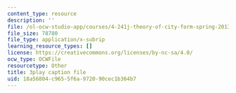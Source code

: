 ```yaml
---
content_type: resource
description: ''
file: /ol-ocw-studio-app/courses/4-241j-theory-of-city-form-spring-2013/18a56804c9655f6a972090cec1b364b7_lKy6EMP3Yhw.vtt
file_size: 78780
file_type: application/x-subrip
learning_resource_types: []
license: https://creativecommons.org/licenses/by-nc-sa/4.0/
ocw_type: OCWFile
resourcetype: Other
title: 3play caption file
uid: 18a56804-c965-5f6a-9720-90cec1b364b7
---
```

